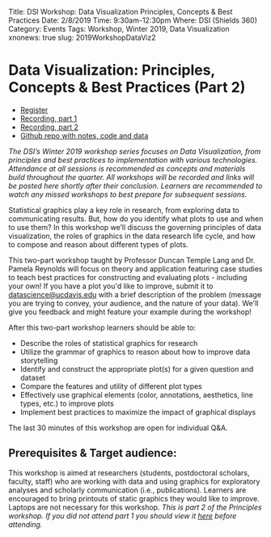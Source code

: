 Title: DSI Workshop: Data Visualization Principles, Concepts & Best Practices
Date: 2/8/2019
Time: 9:30am-12:30pm
Where: DSI (Shields 360)
Category: Events
Tags: Workshop, Winter 2019, Data Visualization
xnonews: true
slug: 2019WorkshopDataViz2

#  Data Visualization: Principles, Concepts & Best Practices (Part 2)

* [Register](https://forms.library.ucdavis.edu/classes/descriptions.php)
* [Recording, part 1](https://youtu.be/9AKlPJTQTwo)
* [Recording, part 2](https://youtu.be/YoImPjjByvw)
* [Github repo with notes, code and data](https://github.com/dsidavis/DataVizPrinciples)

*The DSI’s Winter 2019 workshop series focuses on Data Visualization, from principles and best practices to implementation with various technologies. Attendance at all sessions is recommended as concepts and materials build throughout the quarter. All workshops will be recorded and links will be posted here shortly after their conclusion. Learners are recommended to watch any missed workshops to best prepare for subsequent sessions.*

Statistical graphics play a key role in research, from exploring data to communicating results. But, how do you identify what plots to use and when to use them? In this workshop we’ll discuss the governing principles of data visualization, the roles of graphics in the data research life cycle, and how to compose and reason about different types of plots. 

This two-part workshop taught by Professor Duncan Temple Lang and Dr. Pamela Reynolds will focus on theory and application featuring case studies to teach best practices for constructing and evaluating plots - including your own! If you have a plot you'd like to improve, submit it to [datascience@ucdavis.edu](mailto:datascience@ucdavis.edu) with a brief description of the problem (message you are trying to convey, your audience, and the nature of your data). We'll give you feedback and might feature your example during the workshop!

After this two-part workshop learners should be able to:

* Describe the roles of statistical graphics for research
* Utilize the grammar of graphics to reason about how to improve data storytelling
* Identify and construct the appropriate plot(s) for a given question and dataset
* Compare the features and utility of different plot types
* Effectively use graphical elements (color, annotations, aesthetics, line types, etc.) to improve plots
* Implement best practices to maximize the impact of graphical displays

The last 30 minutes of this workshop are open for individual Q&A.

## Prerequisites & Target audience:

This workshop is aimed at researchers (students, postdoctoral scholars, faculty, staff) who are working with data and using graphics for exploratory analyses and scholarly communication (i.e., publications). Learners are encouraged to bring printouts of static graphics they would like to improve. Laptops are not necessary for this workshop. *This is part 2 of the Principles workshop. If you did not attend part 1 you should view it [here](https://youtu.be/9AKlPJTQTwo) before attending.*